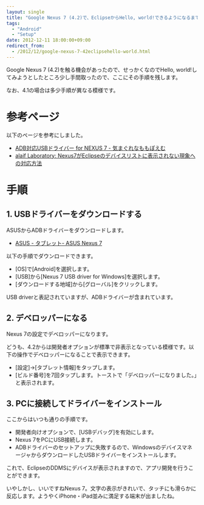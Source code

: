 ```yaml
---
layout: single
title: "Google Nexus 7 (4.2)で、EclipseからHello, world!できるようになるまでの手順"
tags:
  - "Android"
  - "Setup"
date: 2012-12-11 18:00:00+09:00
redirect_from:
  - /2012/12/google-nexus-7-42eclipsehello-world.html
---
```


Google Nexus 7 (4.2)を触る機会があったので、せっかくなのでHello, world!してみようとしたところ少し手間取ったので、ここにその手順を残します。

<!-- more -->

なお、4.1の場合は多少手順が異なる模様です。

# 参考ページ

以下のページを参考にしました。

* [ADB対応USBドライバー for NEXUS 7 - 気まぐれなももぽえむ](http://blogs.yahoo.co.jp/momo_poem/67257950.html)
* [alaif Laboratory: Nexus7がEclipseのデバイスリストに表示されない現象への対応方法](http://blog.alaif.net/2012/09/nexsus7eclipse.html)

# 手順

## 1. USBドライバーをダウンロードする

ASUSからADBドライバーをダウンロードします。

* [ASUS - タブレット- ASUS Nexus 7](http://www.asus.co.jp/Tablet/Nexus/Nexus_7/)

以下の手順でダウンロードできます。

* [OS]で[Android]を選択します。
* [USB]から[Nexus 7 USB driver for Windows]を選択します。
* [ダウンロードする地域]から[グローバル]をクリックします。

USB driverと表記されていますが、ADBドライバーが含まれています。

## 2. デベロッパーになる

Nexus 7の設定でデベロッパーになります。

どうも、4.2からは開発者オプションが標準で非表示となっている模様です。以下の操作でデベロッパーになることで表示できます。

* [設定]→[タブレット情報]をタップします。
* [ビルド番号]を7回タップします。トーストで「デベロッパーになりました。」と表示されます。

## 3. PCに接続してドライバーをインストール

ここからはいつも通りの手順です。

* 開発者向けオプションで、[USBデバッグ]を有効にします。
* Nexus 7をPCにUSB接続します。
* ADBドライバーのセットアップに失敗するので、WindowsのデバイスマネージャからダウンロードしたUSBドライバーをインストールします。

これで、EclipseのDDMSにデバイスが表示されますので、アプリ開発を行うことができます。

いやしかし、いいですねNexus 7。文字の表示がきれいで、タッチにも滑らかに反応します。ようやくiPhone・iPad並みに満足する端末が出ましたね。
